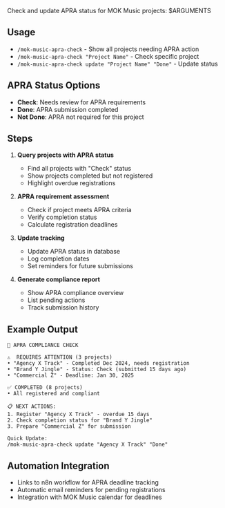 Check and update APRA status for MOK Music projects: $ARGUMENTS

## Usage
- `/mok-music-apra-check` - Show all projects needing APRA action
- `/mok-music-apra-check "Project Name"` - Check specific project
- `/mok-music-apra-check update "Project Name" "Done"` - Update status

## APRA Status Options
- **Check**: Needs review for APRA requirements
- **Done**: APRA submission completed
- **Not Done**: APRA not required for this project

## Steps

1. **Query projects with APRA status**
   - Find all projects with "Check" status
   - Show projects completed but not registered
   - Highlight overdue registrations

2. **APRA requirement assessment**
   - Check if project meets APRA criteria
   - Verify completion status
   - Calculate registration deadlines

3. **Update tracking**
   - Update APRA status in database
   - Log completion dates
   - Set reminders for future submissions

4. **Generate compliance report**
   - Show APRA compliance overview
   - List pending actions
   - Track submission history

## Example Output
```
🎵 APRA COMPLIANCE CHECK

⚠️  REQUIRES ATTENTION (3 projects)
• "Agency X Track" - Completed Dec 2024, needs registration
• "Brand Y Jingle" - Status: Check (submitted 15 days ago)
• "Commercial Z" - Deadline: Jan 30, 2025

✅ COMPLETED (8 projects)
• All registered and compliant

📋 NEXT ACTIONS:
1. Register "Agency X Track" - overdue 15 days
2. Check completion status for "Brand Y Jingle"
3. Prepare "Commercial Z" for submission

Quick Update:
/mok-music-apra-check update "Agency X Track" "Done"
```

## Automation Integration
- Links to n8n workflow for APRA deadline tracking
- Automatic email reminders for pending registrations
- Integration with MOK Music calendar for deadlines

